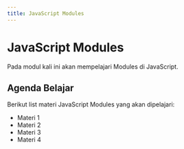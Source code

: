```yaml
---
title: JavaScript Modules
---
```


# JavaScript Modules

Pada modul kali ini akan mempelajari Modules di JavaScript. 

## Agenda Belajar

Berikut list materi JavaScript Modules yang akan dipelajari:

- Materi 1
- Materi 2
- Materi 3
- Materi 4